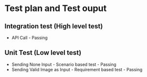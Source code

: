 # Test plan and Test ouput

## Integration test (High level test)
* API Call  - Passing

## Unit Test (Low level test)
* Sending None Input - Scenario based test - Passing
* Sending Valid Image as Input - Requirement based test - Passing

